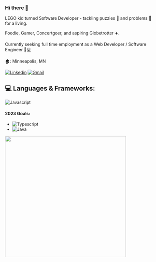 ### Hi there 👋

LEGO kid turned Software Developer - tackling puzzles 🧩 and problems 🤔 for a living.

Foodie, Gamer, Concertgoer, and aspiring Globetrotter ✈️.

Currently seeking full time employment as a Web Developer / Software Engineer 💼💻

🏠: Minneapolis, MN

[![Linkedin](https://img.shields.io/badge/LinkedIn-0077B5?style=for-the-badge&logo=linkedin&logoColor=white)](https://www.linkedin.com/in/blakesmithmn/)
[![Gmail](https://img.shields.io/badge/Gmail-D14836?style=for-the-badge&logo=gmail&logoColor=white)](mailto:blake.smith.mn@gmail.com)



 ## :computer: Languages & Frameworks:
![Javascript](https://img.shields.io/badge/JavaScript-F7DF1E?style=for-the-badge&logo=JavaScript&logoColor=white)
    
 


#### 2023 Goals: 

* ![Typescript](https://img.shields.io/badge/-Typescript-ffdd19?style=flat&logoColor=white&logo=typescript&color=3178C6) 
* ![Java](https://img.shields.io/badge/-Java-ff961f?style=flat&logoColor=white&logo=java)


<td><img width="400px" align="left" src="https://github-readme-stats-git-masterrstaa-rickstaa.vercel.app/api/top-langs/?username=blakesmithmn&layout=compact&count_private=true&langs_count=8&theme=dark" /></td>



<!--
**blakesmithmn/blakesmithmn** is a ✨ _special_ ✨ repository because its `README.md` (this file) appears on your GitHub profile.

Here are some ideas to get you started:

- 🔭 I’m currently working on ...
- 🌱 I’m currently learning ...
- 👯 I’m looking to collaborate on ...
- 🤔 I’m looking for help with ...
- 💬 Ask me about ...
- 📫 How to reach me: ...
- 😄 Pronouns: ...
- ⚡ Fun fact: ...
-->
